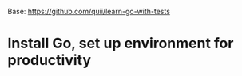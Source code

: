 Base: https://github.com/quii/learn-go-with-tests

# Install Go, set up environment for productivity
